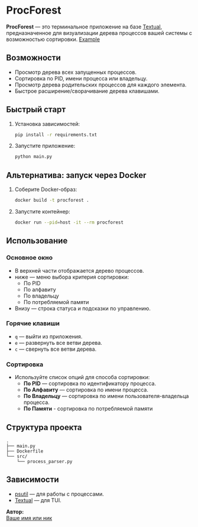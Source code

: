 # ProcForest

**ProcForest** — это терминальное приложение на базе [Textual](https://github.com/Textualize/textual), предназначенное для визуализации дерева процессов вашей системы с возможностью сортировки.
[Example](\etc\video.mp4)
## Возможности

- Просмотр дерева всех запущенных процессов.
- Сортировка по PID, имени процесса или владельцу.
- Просмотр дерева родительских процессов для каждого элемента.
- Быстрое расширение/сворачивание дерева клавишами.

## Быстрый старт

1. Установка зависимостей:

   ```sh
   pip install -r requirements.txt
   ```

2. Запустите приложение:

   ```sh
   python main.py
   ```
## Альтернатива: запуск через Docker
1. Соберите Docker-образ:
    ```sh
   docker build -t procforest .
    ```
2. Запустите контейнер:
    ```sh
   docker run --pid=host -it --rm procforest
    ```
## Использование

### Основное окно

- В верхней части отображается дерево процессов.
- ниже — меню выбора критерия сортировки:
    - По PID
    - По алфавиту
    - По владельцу
    - По потребляемой памяти
- Внизу — строка статуса и подсказки по управлению.

### Горячие клавиши

- `q` — выйти из приложения.
- `e` — развернуть все ветви дерева.
- `c` — свернуть все ветви дерева.

### Сортировка

- Используйте список опций для способа сортировки:
    - **По PID** — сортировка по идентификатору процесса.
    - **По Алфавиту** — сортировка по имени процесса.
    - **По Владельцу** — сортировка по имени пользователя-владельца процесса.
    - **По Памяти** - сортировка по потребляемой памяти

## Структура проекта

```
.
├── main.py
├── Dockerfile
└── src/
    └── process_parser.py
```

## Зависимости

- [psutil](https://github.com/giampaolo/psutil) — для работы с процессами.
- [Textual](https://github.com/Textualize/textual) — для TUI.

**Автор:**  
[Ваше имя или ник](https://github.com/Lorgar-Horusov)